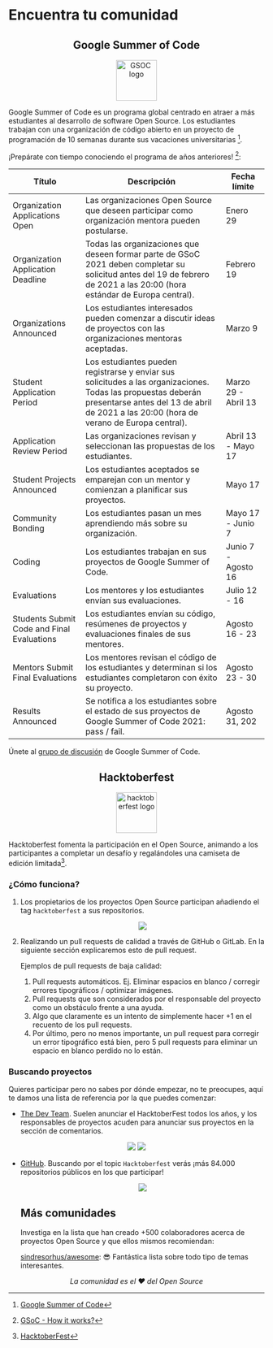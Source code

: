 # Encuentra tu comunidad 

<div align="center" place-items="center">
  <h2>
    Google Summer of Code 
  </h2>
	<img src="https://ik.imagekit.io/gdgjaen/charlas/open-source-2021/gsoc-logo_izo853FWi.png?updatedAt=1634108468143" alt="GSOC logo" height="80"/>
</div>

Google Summer of Code es un programa global centrado en atraer a más estudiantes al desarrollo de software Open Source. Los estudiantes trabajan con una organización de código abierto en un proyecto de programación de 10 semanas durante sus vacaciones universitarias [^1].


¡Prepárate con tiempo conociendo el programa de años anteriores! [^2]:

| Título                                     | Descripción                                                  | Fecha límite        |
| ------------------------------------------ | ------------------------------------------------------------ | ------------------- |
| Organization Applications Open             | Las organizaciones Open Source que deseen participar como organización mentora pueden postularse. | Enero 29            |
| Organization Application Deadline          | Todas las organizaciones que deseen formar parte de GSoC 2021 deben completar su solicitud antes del 19 de febrero de 2021 a las 20:00 (hora estándar de Europa central). | Febrero 19          |
| Organizations Announced                    | Los estudiantes interesados pueden comenzar a discutir ideas de proyectos con las organizaciones mentoras aceptadas. | Marzo 9             |
| Student Application Period                 | Los estudiantes pueden registrarse y enviar sus solicitudes a las organizaciones. Todas las propuestas deberán presentarse antes del 13 de abril de 2021 a las 20:00 (hora de verano de Europa central). | Marzo 29 - Abril 13 |
| Application Review Period                  | Las organizaciones revisan y seleccionan las propuestas de los estudiantes. | Abril 13 - Mayo 17  |
| Student Projects Announced                 | Los estudiantes aceptados se emparejan con un mentor y comienzan a planificar sus proyectos. | Mayo 17             |
| Community Bonding                          | Los estudiantes pasan un mes aprendiendo más sobre su organización. | Mayo 17 - Junio 7   |
| Coding                                     | Los estudiantes trabajan en sus proyectos de Google Summer of Code. | Junio 7 - Agosto 16 |
| Evaluations                                | Los mentores y los estudiantes envían sus evaluaciones.      | Julio 12 - 16       |
| Students Submit Code and Final Evaluations | Los estudiantes envían su código, resúmenes de proyectos y evaluaciones finales de sus mentores. | Agosto 16 - 23      |
| Mentors Submit Final Evaluations           | Los mentores revisan el código de los estudiantes y determinan si los estudiantes completaron con éxito su proyecto. | Agosto 23 - 30      |
| Results Announced                          | Se notifica a los estudiantes sobre el estado de sus proyectos de Google Summer of Code 2021: pass / fail. | Agosto 31, 202      |

Únete al [grupo de discusión](https://groups.google.com/g/google-summer-of-code-discuss) de Google Summer of Code. 

<div align="center" place-items="center">
  <h2>
    Hacktoberfest
  </h2>
	<img src="https://ik.imagekit.io/gdgjaen/charlas/open-source-2021/hacktoberfest-2021-logo_MlGJphc4er.png?updatedAt=1634108468235" alt="hacktoberfest logo" height="80"/>
</div>

Hacktoberfest fomenta la participación en el Open Source, animando a los participantes a completar un desafío y regalándoles una camiseta de edición limitada[^3].

### ¿Cómo funciona?

1. Los propietarios de los proyectos Open Source participan añadiendo el tag `hacktoberfest` a sus repositorios. 

   <div align="center">
     <img src="https://ik.imagekit.io/gdgjaen/charlas/open-source-2021/como-funciona-tag_8WJVAgSo1.png?updatedAt=1634109067455" />
   </div>
   
   
2. Realizando un pull requests de calidad a través de GitHub o GitLab. En la siguiente sección explicaremos esto de pull request. 

   Ejemplos de pull requests de baja calidad: 
   
   1. Pull requests automáticos. Ej. Eliminar espacios en blanco / corregir errores tipográficos / optimizar imágenes.
   2. Pull requests que son considerados por el responsable del proyecto como un obstáculo frente a una ayuda.
   3. Algo que claramente es un intento de simplemente hacer +1 en el recuento de los pull requests.
   4. Por último, pero no menos importante, un pull request para corregir un error tipográfico está bien, pero 5 pull requests para eliminar un espacio en blanco perdido no lo están.

### Buscando proyectos 

Quieres participar pero no sabes por dónde empezar, no te preocupes, aquí te damos una lista de referencia por la que puedes comenzar:

*  [The Dev Team](https://dev.to/devteam). Suelen anunciar el HacktoberFest todos los años, y los responsables de proyectos acuden para anunciar sus proyectos en la sección de comentarios.

  <div align="center">
    <img src="https://ik.imagekit.io/gdgjaen/charlas/open-source-2021/dev-hacktoberfest-anuncio_3-_0jAT9gF.png" />
      <img src="https://ik.imagekit.io/gdgjaen/charlas/open-source-2021/dev-comentarios_BEXHFtL_O.png" />
  </div>

* [GitHub](https://github.com/topics/hacktoberfest). Buscando por el topic `Hacktoberfest` verás ¡más 84.000 repositorios públicos en los que participar!

  <div align="center">
    <img src="https://ik.imagekit.io/gdgjaen/charlas/open-source-2021/github-hacktoberfest-topic_brP4uWBHK.png" />
  </div>

  ## Más comunidades

  Investiga en la lista que han creado +500 colaboradores acerca de proyectos Open Source y que ellos mismos recomiendan:

  [sindresorhus/awesome](sindresorhus/awesome): 😎 Fantástica lista sobre todo tipo de temas interesantes.

  

<div align="center" place-items="center">
  <i>La comunidad es el ❤️ del Open Source</i>
</div>

[^1]: [Google Summer of Code](https://summerofcode.withgoogle.com/)
[^2]: [GSoC - How it works?](https://summerofcode.withgoogle.com/how-it-works/)
[^3]: [HacktoberFest](https://hacktoberfest.digitalocean.com/)

